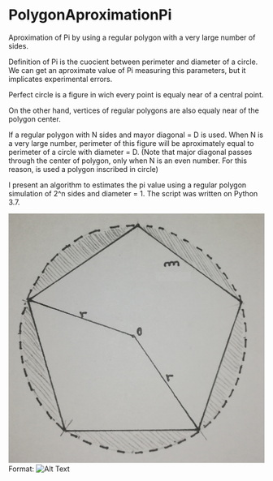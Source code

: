 # PolygonAproximationPi
Aproximation of Pi by using a regular polygon with a very large number of sides.


Definition of Pi is the cuocient between perimeter and diameter of a circle. We can get an aproximate value of Pi measuring this parameters, but it implicates experimental errors.

Perfect  circle is a figure in wich every point is equaly near of a central point. 

On the other hand, vertices of regular polygons are also equaly near of the polygon center.

If a regular polygon with N sides and mayor diagonal = D is used. When N is a very large number, perimeter of this figure will be aproximately equal to perimeter of a circle with diameter = D.
(Note that major diagonal passes through the center of polygon, only when N is an even number. For this reason, is used a polygon inscribed in circle)

I present an algorithm to estimates the pi value using a regular polygon simulation of 2^n sides and diameter = 1. The script was written on Python 3.7.

![Figure 1](/Images/figure1.jpg)
Format: ![Alt Text](url)

